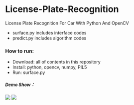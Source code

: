# License-Plate-Recognition
License Plate Recognition For Car With Python And OpenCV
- surface.py includes interface codes
- predict.py includes algorithm codes


### How to run:
- Download: all of contents in this repository
- Install: python, opencv, numpy, PIL5
- Run: surface.py


##### Demo Show：
![](https://github.com/wzh191920/License-Plate-Recognition/blob/master/Screenshots/3.png)
![](https://github.com/wzh191920/License-Plate-Recognition/blob/master/Screenshots/5.png)
